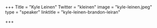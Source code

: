 +++
Title = "Kyle Leinen"
Twitter = "kleinen"
image = "kyle-leinen.jpeg"
type = "speaker"
linktitle = "kyle-leinen-brandon-leiran"

+++


